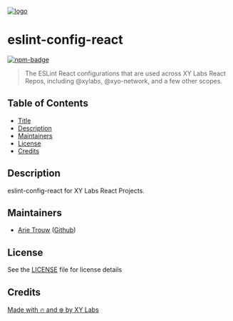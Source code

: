 [![logo][]](https://xylabs.com)

# eslint-config-react

[![npm-badge][]][npm-link]

> The ESLint React configurations that are used across XY Labs React Repos, including @xylabs, @xyo-network, and a few other scopes.

## Table of Contents

-   [Title](#eslint-config-react)
-   [Description](#description)
-   [Maintainers](#maintainers)
-   [License](#license)
-   [Credits](#credits)

## Description

eslint-config-react for XY Labs React Projects.

## Maintainers

-   [Arie Trouw](https://arietrouw.com) ([Github](https://github.com/arietrouw))

## License

See the [LICENSE](LICENSE) file for license details

## Credits

[Made with 🔥 and ❄️ by XY Labs](https://xylabs.com)

[logo]: https://cdn.xy.company/img/brand/XYPersistentCompany_Logo_Icon_Colored.svg

[npm-badge]: https://img.shields.io/npm/v/@xylabs/eslint-config.svg
[npm-link]: https://www.npmjs.com/package/@xylabs/eslint-config
